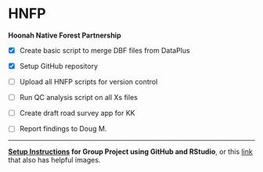 # HNFP
**Hoonah Native Forest Partnership**

- [x] Create basic script to merge DBF files from DataPlus
- [x] Setup GitHub repository
- [ ] Upload all HNFP scripts for version control
- [ ] Run QC analysis script on all Xs files
- [ ] Create draft road survey app for KK

- [ ] Report findings to Doug M.

----------

**[Setup Instructions](http://psu-envstats.github.io/GitHub-for-RStudio) for Group Project using GitHub and RStudio**, or this [link](https://github.com/PSU-EnvStats/GitHub-for-RStudio) that also has helpful images.


